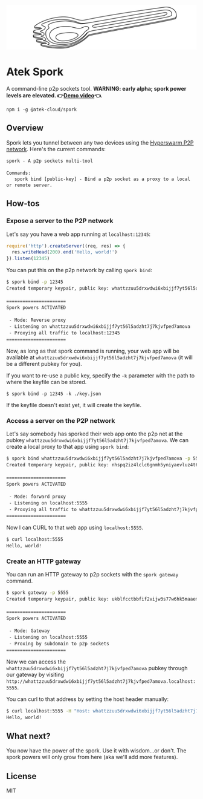 ![spork.svg](spork.svg)

# Atek Spork

A command-line p2p sockets tool. **WARNING: early alpha; spork power levels are elevated. 👉[Demo video](https://www.youtube.com/watch?v=kPP7gC_77Rc)👈.** 

```
npm i -g @atek-cloud/spork
```

## Overview

Spork lets you tunnel between any two devices using the [Hyperswarm P2P network](https://github.com/hyperswarm).
Here's the current commands:

```
spork - A p2p sockets multi-tool

Commands:
   spork bind [public-key] - Bind a p2p socket as a proxy to a local or remote server.
```

## How-tos

### Expose a server to the P2P network

Let's say you have a web app running at `localhost:12345`:

```js
require('http').createServer((req, res) => {
  res.writeHead(200).end('Hello, world!')
}).listen(12345)
```

You can put this on the p2p network by calling `spork bind`:

```bash
$ spork bind -p 12345
Created temporary keypair, public key: whattzzuu5drxwdwi6xbijjf7yt56l5adzht7j7kjvfped7amova

======================
Spork powers ACTIVATED

 - Mode: Reverse proxy
 - Listening on whattzzuu5drxwdwi6xbijjf7yt56l5adzht7j7kjvfped7amova
 - Proxying all traffic to localhost:12345
======================
```

Now, as long as that spork command is running, your web app will be available at `whattzzuu5drxwdwi6xbijjf7yt56l5adzht7j7kjvfped7amova` (it will be a different pubkey for you).

If you want to re-use a public key, specify the `-k` parameter with the path to where the keyfile can be stored.

```
$ spork bind -p 12345 -k ./key.json
```

If the keyfile doesn't exist yet, it will create the keyfile.

### Access a server on the P2P network

Let's say somebody has sporked their web app onto the p2p net at the pubkey `whattzzuu5drxwdwi6xbijjf7yt56l5adzht7j7kjvfped7amova`.
We can create a local proxy to that app using `spork bind`:

```bash
$ spork bind whattzzuu5drxwdwi6xbijjf7yt56l5adzht7j7kjvfped7amova -p 5555
Created temporary keypair, public key: nhspq2iz4lclc6gnmh5yniyaevluz4t6dkdsg7w5sg546ea6ozeq

======================
Spork powers ACTIVATED

 - Mode: forward proxy
 - Listening on localhost:5555
 - Proxying all traffic to whattzzuu5drxwdwi6xbijjf7yt56l5adzht7j7kjvfped7amova
======================
```

Now I can CURL to that web app using `localhost:5555`.

```bash
$ curl localhost:5555
Hello, world!
```

### Create an HTTP gateway

You can run an HTTP gateway to p2p sockets with the `spork gateway` command.

```bash
$ spork gateway -p 5555
Created temporary keypair, public key: ukblfcctbbfif2vijw3s77w6hk5maaemc4x5hou2a7txgfp5u4pq

======================
Spork powers ACTIVATED

 - Mode: Gateway
 - Listening on localhost:5555
 - Proxing by subdomain to p2p sockets
======================
```

Now we can access the `whattzzuu5drxwdwi6xbijjf7yt56l5adzht7j7kjvfped7amova` pubkey through our gateway by visiting `http://whattzzuu5drxwdwi6xbijjf7yt56l5adzht7j7kjvfped7amova.localhost:5555`.

You can curl to that address by setting the host header manually:

```bash
$ curl localhost:5555 -H "Host: whattzzuu5drxwdwi6xbijjf7yt56l5adzht7j7kjvfped7amova.localhost"
Hello, world!
```

## What next?

You now have the power of the spork. Use it with wisdom...or don't. The spork powers will only grow from here (aka we'll add more features).

## License

MIT
